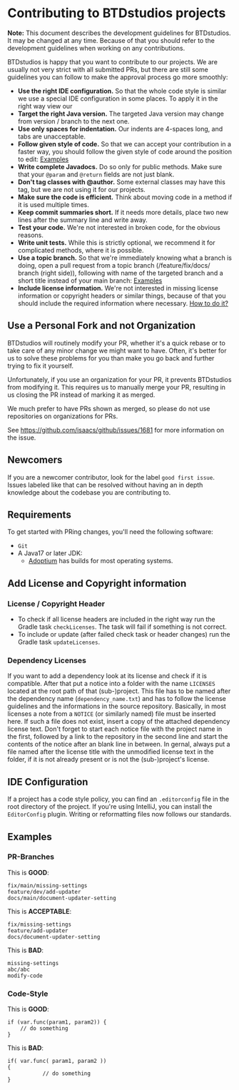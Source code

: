 Contributing to BTDstudios projects
==========================
**Note:** This document describes the development guidelines for BTDstudios. It may be changed at any time.
Because of that you should refer to the development guidelines when working on any contributions.

BTDstudios is happy that you want to contribute to our projects.
We are usually not very strict with all submitted PRs, 
but there are still some guidelines you can follow to make the approval process go more smoothly:

- **Use the right IDE configuration.** So that the whole code style is similar we use a special IDE configuration in
some places. To apply it in the right way view our 
- **Target the right Java version.** The targeted Java version may change from version / branch to the next one.
- **Use only spaces for indentation.** Our indents are 4-spaces long, and tabs are unacceptable.
- **Follow given style of code.** So that we can accept your contribution in a faster way,
you should follow the given style of code around the position to edit: [Examples](#code-style)
- **Write complete Javadocs.** Do so only for public methods.
Make sure that your `@param` and `@return` fields are not just blank.
- **Don't tag classes with @author.** Some external classes may have this tag, but we are not using it for our projects. 
- **Make sure the code is efficient.** Think about moving code in a method if it is used multiple times.
- **Keep commit summaries short.** If it needs more details, place two new lines after the summary line and write away.
- **Test your code.** We're not interested in broken code, for the obvious reasons.
- **Write unit tests.** While this is strictly optional, we recommend it for complicated methods, where it is possible.
- **Use a topic branch.** So that we're immediately knowing what a branch is doing,
open a pull request from a topic branch (/feature/fix/docs/ branch (right side)),
following with name of the targeted branch and a short title instead of your main branch: [Examples](#PR-Branches)
- **Include license information.** We're not interested in missing license information
or copyright headers or similar things, because of that you should include the required information where necessary.
[How to do it?](#add-license-and-copyright-information)

## Use a Personal Fork and not Organization
BTDstudios will routinely modify your PR, whether it's a quick rebase or to take care
of any minor change we might want to have. Often, it's better for us to solve these
problems for you than make you go back and further trying to fix it yourself.

Unfortunately, if you use an organization for your PR, it prevents BTDstudios from
modifying it. This requires us to manually merge your PR, resulting in us
closing the PR instead of marking it as merged.

We much prefer to have PRs shown as merged, so please do not use repositories
on organizations for PRs.

See <https://github.com/isaacs/github/issues/1681> for more information on the
issue.

## Newcomers
If you are a newcomer contributor, look for the label `good first issue`.
Issues labeled like that can be resolved without having an
in depth knowledge about the codebase you are contributing to.

## Requirements
To get started with PRing changes, you'll need the following software:

- `Git`
- A Java17 or later JDK:
  - [Adoptium](https://adoptium.net/) has builds for most operating systems.

## Add License and Copyright information
### License / Copyright Header
- To check if all license headers are included in the right way run the Gradle task `checkLicenses`.
The task will fail if something is not correct.
- To include or update (after failed check task or header changes) run the Gradle task `updateLicenses`.

### Dependency Licenses
If you want to add a dependency look at its license and check if it is compatible.
After that put a notice into a folder with the name `LICENSES` located at the root path of that (sub-)project.
This file has to be named after the dependency name (`dependency_name.txt`) and has to follow the license guidelines 
and the informations in the source repository. Basically, in most licenses a note from a 
`NOTICE` (or similarly named) file must be inserted here. If such a file does not exist, 
insert a copy of the attached dependency license text. Don't forget to start each notice file
with the project name in the first, followed by a link to the repository in
the second line and start the contents of the notice after an blank line in between.
In gernal, always put a file named after the license title with the unmodified license text 
in the folder, if it is not already present or is not the (sub-)project's license.

## IDE Configuration
If a project has a code style policy, you can find an `.editorconfig` file in the root directory of the project.
If you're using IntelliJ, you can install the `EditorConfig` plugin.
Writing or reformatting files now follows our standards.

## Examples
### PR-Branches
This is **GOOD**:
````text
fix/main/missing-settings
feature/dev/add-updater
docs/main/document-updater-setting
````
This is **ACCEPTABLE**:
````text
fix/missing-settings
feature/add-updater
docs/document-updater-setting
````
This is **BAD**:
````text
missing-settings
abc/abc
modify-code
````

### Code-Style
This is **GOOD**:
````text
if (var.func(param1, param2)) {
    // do something
}
````
This is **BAD**:
````text
if( var.func( param1, param2 ))
{
           // do something
}
````
